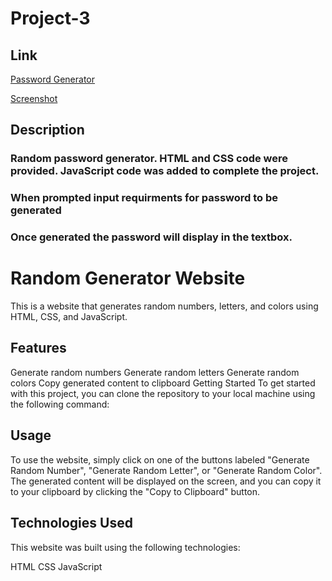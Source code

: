 # Project-3

## Link
[Password Generator](randaljohnarias.github.io/Project-3/)

[Screenshot](Screenshot.png)

## Description
### Random password generator. HTML and CSS code were provided. JavaScript code was added to complete the project.

### When prompted input requirments for password to be generated 
### Once generated the password will display in the textbox.






# Random Generator Website
This is a website that generates random numbers, letters, and colors using HTML, CSS, and JavaScript.

## Features
Generate random numbers
Generate random letters
Generate random colors
Copy generated content to clipboard
Getting Started
To get started with this project, you can clone the repository to your local machine using the following command:



## Usage
To use the website, simply click on one of the buttons labeled "Generate Random Number", "Generate Random Letter", or "Generate Random Color". The generated content will be displayed on the screen, and you can copy it to your clipboard by clicking the "Copy to Clipboard" button.

## Technologies Used
This website was built using the following technologies:

HTML
CSS
JavaScript
